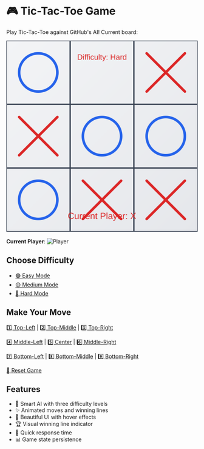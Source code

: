 # 🎮 Tic-Tac-Toe Game

Play Tic-Tac-Toe against GitHub's AI! Current board:

<!-- game starts here -->
<p align="center">
  <img src="https://github.com/devdii/tic-tac-toe-game/raw/main/tic_tac_toe.svg?t=1745689795TIMESTAMP" alt="Tic-Tac-Toe board">
</p>

**Current Player**: ![Player](https://img.shields.io/badge/player-X-yellow)

## Choose Difficulty
- [🟢 Easy Mode](https://github.com/devdii/tic-tac-toe-game/issues/new?title=game%7Cdifficulty%7Ceasy&body=Just+click+%27Submit+new+issue%27.) 
- [🟡 Medium Mode](https://github.com/devdii/tic-tac-toe-game/issues/new?title=game%7Cdifficulty%7Cmedium&body=Just+click+%27Submit+new+issue%27.) 
- [🔴 Hard Mode](https://github.com/devdii/tic-tac-toe-game/issues/new?title=game%7Cdifficulty%7Chard&body=Just+click+%27Submit+new+issue%27.)

## Make Your Move
[1️⃣ Top-Left](https://github.com/devdii/tic-tac-toe-game/issues/new?title=game%7Cmove%7C0&body=Just+click+%27Submit+new+issue%27.) | 
[2️⃣ Top-Middle](https://github.com/devdii/tic-tac-toe-game/issues/new?title=game%7Cmove%7C1&body=Just+click+%27Submit+new+issue%27.) | 
[3️⃣ Top-Right](https://github.com/devdii/tic-tac-toe-game/issues/new?title=game%7Cmove%7C2&body=Just+click+%27Submit+new+issue%27.)

[4️⃣ Middle-Left](https://github.com/devdii/tic-tac-toe-game/issues/new?title=game%7Cmove%7C3&body=Just+click+%27Submit+new+issue%27.) | 
[5️⃣ Center](https://github.com/devdii/tic-tac-toe-game/issues/new?title=game%7Cmove%7C4&body=Just+click+%27Submit+new+issue%27.) | 
[6️⃣ Middle-Right](https://github.com/devdii/tic-tac-toe-game/issues/new?title=game%7Cmove%7C5&body=Just+click+%27Submit+new+issue%27.)

[7️⃣ Bottom-Left](https://github.com/devdii/tic-tac-toe-game/issues/new?title=game%7Cmove%7C6&body=Just+click+%27Submit+new+issue%27.) | 
[8️⃣ Bottom-Middle](https://github.com/devdii/tic-tac-toe-game/issues/new?title=game%7Cmove%7C7&body=Just+click+%27Submit+new+issue%27.) | 
[9️⃣ Bottom-Right](https://github.com/devdii/tic-tac-toe-game/issues/new?title=game%7Cmove%7C8&body=Just+click+%27Submit+new+issue%27.)

[🔄 Reset Game](https://github.com/devdii/tic-tac-toe-game/issues/new?title=game%7Creset&body=Just+click+%27Submit+new+issue%27.)
<!-- game ends here -->

## Features
- 🧠 Smart AI with three difficulty levels
- ✨ Animated moves and winning lines
- 🎨 Beautiful UI with hover effects
- 🏆 Visual winning line indicator
- 🔄 Quick response time
- 📊 Game state persistence
